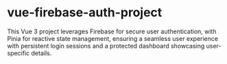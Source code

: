 # vue-firebase-auth-project
This Vue 3 project leverages Firebase for secure user authentication, with Pinia for reactive state management, ensuring a seamless user experience with persistent login sessions and a protected dashboard showcasing user-specific details.

